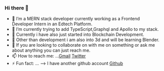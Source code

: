 ### Hi there 👋
     
- 🔭 I’m a MERN stack developer currently working as a Frontend Developer Intern in an Edtech Platform.
- 🌱 I’m currently trying to add TypeScript,Graphql and Apollo to my stack.
- 🤔 Currently i have also just started into Blockchain Development.
- 🎨 Other than development i am also into 3d and will be learning Blender.
- 👯 If you are looking to collaborate on with me on something or ask me about anything you can just reach me.
- 📫 How to reach me: ...[Gmail](atoppo267@gmail.com) [Twitter](https://twitter.com/toppo__avinash)
- ⚡ Fun fact: ...
-->  I have another github account [Github](https://github.com/hiithisisavinash)
